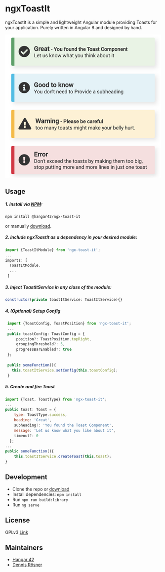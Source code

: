 # ngxToastIt

ngxToastIt is a simple and lightweight Angular module providing Toasts for your application.
Purely written in Angular 8 and designed by hand.

![toast examples](https://github.com/Hangar42-de/ngx-toast-it/blob/master/src/assets/toast-preview.png)

## Usage

##### 1. Install via [NPM](http://www.napmjs.org):
  ```bash
  npm install @hangar42/ngx-toast-it
  ```
  or manually [download](https://github.com/Hangar42-de/ngx-toast-it/archive/master.zip).

##### 2. Include ngxToastIt as a dependency in your desired module:
  ```javascript
  import {ToastItModule} from 'ngx-toast-it';
  ...
  imports: [
    ToastItModule,
    ...
   ]
  ```

##### 3. Inject ToastItService in any class of the module:
  ```javascript
  constructor(private toastItService: ToastItService){}
  ```

##### 4. (Optional) Setup Config
 ```javascript
  import {ToastConfig, ToastPosition} from 'ngx-toast-it';
  ...
  public toastConfig: ToastConfig = {
      position?: ToastPosition.topRight,
      groupingThreshold?: 5,
      progressBarEnabled?: true
  };
  
  public someFunction(){
    this.toastItService.setConfig(this.toastConfig);
  }
  ```

##### 5. Create and fire Toast
  ```javascript
  import {Toast, ToastType} from 'ngx-toast-it';
  ...
  public toast: Toast = {
      type: ToastType.success,
      heading: 'Great',
      subheading?: 'You found the Toast Component',
      message: 'Let us know what you like about it',
      timeout?: 0
    };
  ...
  public someFunction(){
      this.toastItService.createToast(this.toast);
  }
  ```


## Development

* Clone the repo or [download](https://github.com/Hangar42-de/ngx-toast-it/archive/master.zip)
* Install dependencies: ``npm install``
* Run ``npm run build:library``
* Run ``ng serve``

## License

GPLv3 [Link](https://github.com/Hangar42-de/ngx-toast-it/blob/master/LICENSE/)

## Maintainers

- [Hangar 42](https://hangar42.de)
- [Dennis Rösner](https://rösner.de)
